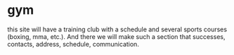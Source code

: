 # gym
this site will have a training club with a schedule and several sports courses (boxing, mma, etc.).  And there we will make such a section that successes, contacts, address, schedule, communication.
